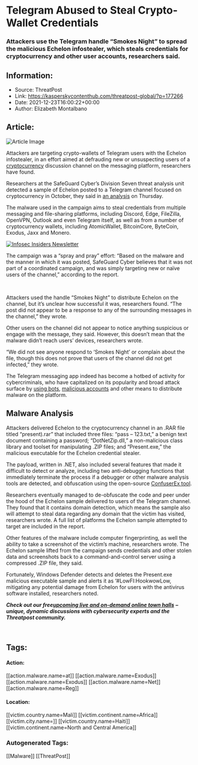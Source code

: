 # Telegram Abused to Steal Crypto-Wallet Credentials
### Attackers use the Telegram handle “Smokes Night” to spread the malicious Echelon infostealer, which steals credentials for cryptocurrency and other user accounts, researchers said.

## Information:
+ Source: ThreatPost
+ Link: https://kasperskycontenthub.com/threatpost-global/?p=177266
+ Date: 2021-12-23T16:00:22+00:00
+ Author: Elizabeth Montalbano


## Article:
![Article Image](https://media.threatpost.com/wp-content/uploads/sites/103/2018/03/20144222/Telegram_Messagees.jpg)

Attackers are targeting crypto-wallets of Telegram users with the Echelon infostealer, in an effort aimed at defrauding new or unsuspecting users of a [cryptocurrency](https://threatpost.com/financial-cybercrime-cryptocurrency-public-ledgers/169987/) discussion channel on the messaging platform, researchers have found.


Researchers at the SafeGuard Cyber’s Division Seven threat analysis unit detected a sample of Echelon posted to a Telegram channel focused on cryptocurrency in October, they said in [an analysis](https://www.safeguardcyber.com/blog/echelon-malware-crypto-wallet-stealer-malware) on Thursday.


The malware used in the campaign aims to steal credentials from multiple messaging and file-sharing platforms, including Discord, Edge, FileZilla, OpenVPN, Outlook and even Telegram itself, as well as from a number of cryptocurrency wallets, including AtomicWallet, BitcoinCore, ByteCoin, Exodus, Jaxx and Monero.


[![Infosec Insiders Newsletter](https://media.threatpost.com/wp-content/uploads/sites/103/2021/07/10165815/infosec_insiders_in_article_promo.png)](https://threatpost.com/infosec-insider-subscription-page/?utm_source=ART&utm_medium=ART&utm_campaign=InfosecInsiders_Newsletter_Promo/)


The campaign was a “spray and pray” effort: “Based on the malware and the manner in which it was posted, SafeGuard Cyber believes that it was not part of a coordinated campaign, and was simply targeting new or naïve users of the channel,” according to the report.


 


Attackers used the handle “Smokes Night” to distribute Echelon on the channel, but it’s unclear how successful it was, researchers found. “The post did not appear to be a response to any of the surrounding messages in the channel,” they wrote.


Other users on the channel did not appear to notice anything suspicious or engage with the message, they said. However, this doesn’t mean that the malware didn’t reach users’ devices, researchers wrote.


“We did not see anyone respond to ‘Smokes Night’ or complain about the file, though this does not prove that users of the channel did not get infected,” they wrote.


The Telegram messaging app indeed has become a hotbed of activity for cybercriminals, who have capitalized on its popularity and broad attack surface by [using bots](https://threatpost.com/telegram-bots-classiscam-scam/163061/), [malicious accounts](https://threatpost.com/telegram-toxiceye-malware/165543/) and other means to distribute malware on the platform.


**Malware Analysis**
--------------------


Attackers delivered Echelon to the cryptocurrency channel in an .RAR file titled “present).rar” that included three files: “pass – 123.txt,” a benign text document containing a password; “DotNetZip.dll,” a non-malicious class library and toolset for manipulating .ZIP files; and “Present.exe,” the malicious executable for the Echelon credential stealer.


The payload, written in .NET, also included several features that made it difficult to detect or analyze, including two anti-debugging functions that immediately terminate the process if a debugger or other malware analysis tools are detected, and obfuscation using the open-source [ConfuserEx tool](https://ethicalhackingguru.com/how-to-use-confuser-ex-to-bypass-antivirus/).


Researchers eventually managed to de-obfuscate the code and peer under the hood of the Echelon sample delivered to users of the Telegram channel. They found that it contains domain detection, which means the sample also will attempt to steal data regarding any domain that the victim has visited, researchers wrote. A full list of platforms the Echelon sample attempted to target are included in the report.


Other features of the malware include computer fingerprinting, as well the ability to take a screenshot of the victim’s machine, researchers wrote. The Echelon sample lifted from the campaign sends credentials and other stolen data and screenshots back to a command-and-control server using a compressed .ZIP file, they said.


Fortunately, Windows Defender detects and deletes the Present.exe malicious executable sample and alerts it as ‘#LowFI:HookwowLow, mitigating any potential damage from Echelon for users with the antivirus software installed, researchers noted.


***Check out our free***[***upcoming live and on-demand online town halls***](https://threatpost.com/category/webinars/) ***– unique, dynamic discussions with cybersecurity experts and the Threatpost community.***


 





## Tags:

#### Action:
[[action.malware.name=at]] [[action.malware.name=Exodus]] [[action.malware.name=Exodus]] [[action.malware.name=Net]] [[action.malware.name=Reg]]

#### Location:
[[victim.country.name=Mali]] [[victim.continent.name=Africa]] [[victim.city.name=]] [[victim.country.name=Haiti]] [[victim.continent.name=North and Central America]]

### Autogenerated Tags:
[[Malware]] [[ThreatPost]]

